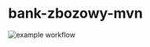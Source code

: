 # bank-zbozowy-mvn
![example workflow](https://github.com/iliadril/bank-zbozowy-mvn/actions/workflows/ci.yml/badge.svg)
